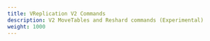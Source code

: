 ```yaml
---
title: VReplication V2 Commands
description: V2 MoveTables and Reshard commands (Experimental)
weight: 1000
---
```


